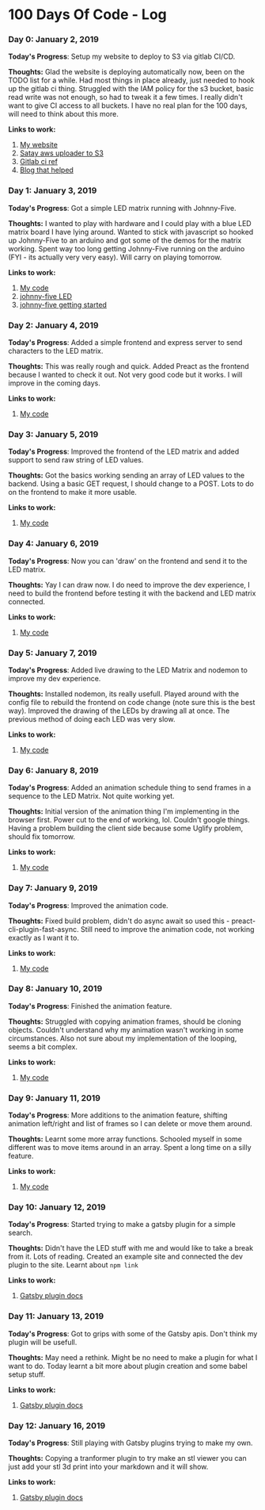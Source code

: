 # 100 Days Of Code - Log

### Day 0: January 2, 2019

**Today's Progress**: Setup my website to deploy to S3 via gitlab CI/CD. 

**Thoughts:** Glad the website is deploying automatically now, been on the TODO list for a while. Had most things in place already, just needed to hook up the gitlab ci thing. Struggled with the IAM policy for the s3 bucket, basic read write was not enough, so had to tweak it a few times. I really didn't want to give CI access to all buckets.
I have no real plan for the 100 days, will need to think about this more.

**Links to work:** 
1. [My website](https://runningdeveloper.com)
2. [Satay aws uploader to S3](https://github.com/jameslnewell/satay)
3. [Gitlab ci ref](https://docs.gitlab.com/ee/ci/yaml/README.html)
4. [Blog that helped](http://blog.logicwind.com/auto-deploy-spa-with-aws-s3-and-cloudfront-using-gitlab-ci-cd/)

### Day 1: January 3, 2019

**Today's Progress**: Got a simple LED matrix running with Johnny-Five. 

**Thoughts:** I wanted to play with hardware and I could play with a blue LED matrix board I have lying around. Wanted to stick with javascript so hooked up Johnny-Five to an arduino and got some of the demos for the matrix working. Spent way too long getting Johnny-Five running on the arduino (FYI - its actually very very easy). Will carry on playing tomorrow.

**Links to work:** 
1. [My code](https://github.com/runningdeveloper/ledMatrix)
2. [johnny-five LED](http://johnny-five.io/api/led.matrix/)
3. [johnny-five getting started](https://github.com/rwaldron/johnny-five/wiki/Getting-Started)

### Day 2: January 4, 2019

**Today's Progress**: Added a simple frontend and express server to send characters to the LED matrix. 

**Thoughts:** This was really rough and quick. Added Preact as the frontend because I wanted to check it out. Not very good code but it works. I will improve in the coming days.  

**Links to work:** 
1. [My code](https://github.com/runningdeveloper/ledMatrix)

### Day 3: January 5, 2019

**Today's Progress**: Improved the frontend of the LED matrix and added support to send raw string of LED values. 

**Thoughts:** Got the basics working sending an array of LED values to the backend. Using a basic GET request, I should change to a POST. Lots to do on the frontend to make it more usable.  

**Links to work:** 
1. [My code](https://github.com/runningdeveloper/ledMatrix)

### Day 4: January 6, 2019

**Today's Progress**: Now you can 'draw' on the frontend and send it to the LED matrix. 

**Thoughts:** Yay I can draw now. I do need to improve the dev experience, I need to build the frontend before testing it with the backend and LED matrix connected.  

**Links to work:** 
1. [My code](https://github.com/runningdeveloper/ledMatrix)

### Day 5: January 7, 2019

**Today's Progress**: Added live drawing to the LED Matrix and nodemon to improve my dev experience.

**Thoughts:** Installed nodemon, its really usefull. Played around with the config file to rebuild the frontend on code change (note sure this is the best way). Improved the drawing of the LEDs by drawing all at once. The previous method of doing each LED was very slow.  

**Links to work:** 
1. [My code](https://github.com/runningdeveloper/ledMatrix)

### Day 6: January 8, 2019

**Today's Progress**: Added an animation schedule thing to send frames in a sequence to the LED Matrix. Not quite working yet.

**Thoughts:** Initial version of the animation thing I'm implementing in the browser first. Power cut to the end of working, lol. Couldn't google things. Having a problem building the client side because some Uglify problem, should fix tomorrow.

**Links to work:** 
1. [My code](https://github.com/runningdeveloper/ledMatrix)

### Day 7: January 9, 2019

**Today's Progress**: Improved the animation code.

**Thoughts:** Fixed build problem, didn't do async await so used this - preact-cli-plugin-fast-async. Still need to improve the animation code, not working exactly as I want it to.

**Links to work:** 
1. [My code](https://github.com/runningdeveloper/ledMatrix)

### Day 8: January 10, 2019

**Today's Progress**: Finished the animation feature.

**Thoughts:** Struggled with copying animation frames, should be cloning objects. Couldn't understand why my animation wasn't working in some circumstances. Also not sure about my implementation of the looping, seems a bit complex. 

**Links to work:** 
1. [My code](https://github.com/runningdeveloper/ledMatrix)

### Day 9: January 11, 2019

**Today's Progress**: More additions to the animation feature, shifting animation left/right and list of frames so I can delete or move them around.

**Thoughts:** Learnt some more array functions. Schooled myself in some different was to move items around in an array. Spent a long time on a silly feature.

**Links to work:** 
1. [My code](https://github.com/runningdeveloper/ledMatrix)

### Day 10: January 12, 2019

**Today's Progress**: Started trying to make a gatsby plugin for a simple search. 

**Thoughts:** Didn't have the LED stuff with me and would like to take a break from it. Lots of reading. Created an example site and connected the dev plugin to the site. Learnt about `npm link`

**Links to work:** 
1. [Gatsby plugin docs](https://www.gatsbyjs.org/docs/create-transformer-plugin/)

### Day 11: January 13, 2019

**Today's Progress**: Got to grips with some of the Gatsby apis. Don't think my plugin will be usefull.

**Thoughts:** May need a rethink. Might be no need to make a plugin for what I want to do. Today learnt a bit more about plugin creation and some babel setup stuff.

**Links to work:** 
1. [Gatsby plugin docs](https://www.gatsbyjs.org/docs/create-transformer-plugin/)

### Day 12: January 16, 2019

**Today's Progress**: Still playing with Gatsby plugins trying to make my own.

**Thoughts:** Copying a tranformer plugin to try make an stl viewer you can just add your stl 3d print into your markdown and it will show.

**Links to work:** 
1. [Gatsby plugin docs](https://www.gatsbyjs.org/docs/create-transformer-plugin/)